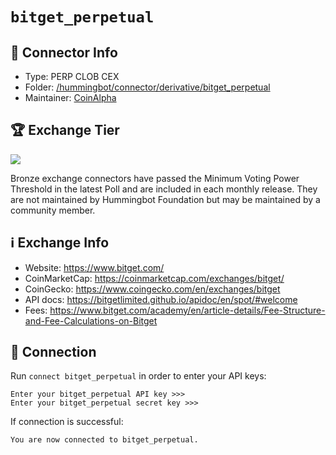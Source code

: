 # `bitget_perpetual`

## 📁 Connector Info

* Type: PERP CLOB CEX
* Folder: [/hummingbot/connector/derivative/bitget_perpetual](https://github.com/hummingbot/hummingbot/tree/master/hummingbot/connector/derivative/bitget_perpetual)
* Maintainer: [CoinAlpha](https://coinalpha.com)

## 🏆 Exchange Tier

![](https://img.shields.io/static/v1?label=Hummingbot&message=BRONZE&color=green)

Bronze exchange connectors have passed the Minimum Voting Power Threshold in the latest Poll and are included in each monthly release. They are not maintained by Hummingbot Foundation but may be maintained by a community member.

## ℹ️ Exchange Info

* Website: https://www.bitget.com/
* CoinMarketCap: https://coinmarketcap.com/exchanges/bitget/
* CoinGecko: https://www.coingecko.com/en/exchanges/bitget
* API docs: https://bitgetlimited.github.io/apidoc/en/spot/#welcome
* Fees: https://www.bitget.com/academy/en/article-details/Fee-Structure-and-Fee-Calculations-on-Bitget

## 🔑 Connection

Run `connect bitget_perpetual` in order to enter your API keys:
 
```
Enter your bitget_perpetual API key >>>
Enter your bitget_perpetual secret key >>>
```

If connection is successful:
```
You are now connected to bitget_perpetual.
```